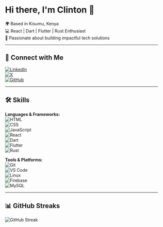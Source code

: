 # Hi there, I'm Clinton 👋  

🌍 Based in Kisumu, Kenya  
💻 React | Dart | Flutter | Rust Enthusiast  
🎯 Passionate about building impactful tech solutions  

---

## 🔗 Connect with Me  

[![LinkedIn](https://img.shields.io/badge/LinkedIn-blue?style=for-the-badge&logo=linkedin)](https://www.linkedin.com/in/clynton254)  
[![X](https://img.shields.io/badge/X-black?style=for-the-badge&logo=x)](https://x.com/Clintoonnn)  
[![GitHub](https://img.shields.io/badge/GitHub-181717?style=for-the-badge&logo=github)](https://github.com/Clyn1)  

---

## 🛠️ Skills  

**Languages & Frameworks:**  
![HTML](https://img.shields.io/badge/HTML5-e34f26?style=for-the-badge&logo=html5&logoColor=white)  
![CSS](https://img.shields.io/badge/CSS3-1572B6?style=for-the-badge&logo=css3&logoColor=white)  
![JavaScript](https://img.shields.io/badge/JavaScript-f7df1e?style=for-the-badge&logo=javascript&logoColor=black)  
![React](https://img.shields.io/badge/React-61dafb?style=for-the-badge&logo=react&logoColor=black)  
![Dart](https://img.shields.io/badge/Dart-0175C2?style=for-the-badge&logo=dart&logoColor=white)  
![Flutter](https://img.shields.io/badge/Flutter-02569B?style=for-the-badge&logo=flutter&logoColor=white)  
![Rust](https://img.shields.io/badge/Rust-000000?style=for-the-badge&logo=rust&logoColor=white)  

**Tools & Platforms:**  
![Git](https://img.shields.io/badge/Git-F05032?style=for-the-badge&logo=git&logoColor=white)  
![VS Code](https://img.shields.io/badge/VS_Code-0078d7?style=for-the-badge&logo=visual-studio-code&logoColor=white)  
![Linux](https://img.shields.io/badge/Linux-FCC624?style=for-the-badge&logo=linux&logoColor=black)  
![Firebase](https://img.shields.io/badge/Firebase-ffca28?style=for-the-badge&logo=firebase&logoColor=black)  
![MySQL](https://img.shields.io/badge/MySQL-4479A1?style=for-the-badge&logo=mysql&logoColor=white)  

---

## 📊 GitHub Streaks  

![GitHub Streak](https://streak-stats.demolab.com/?user=Clyn1&theme=radical&hide_border=true)  
